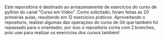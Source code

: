 Este reporsitório é destinado ao armazenamento de exercícios do curso de python do canal "Curso em Vídeo". Como solicitado, foram feitas as 20 primeiras aulas, resultando em 12 exercícios praticos. Aproveitando o repositorio, realizei algumas das operações do curso de Git que também foi repassado para o orientador, por isso o repositorio conta com 2 branches, pois usei para realizar os exercícios dos cursos também!
